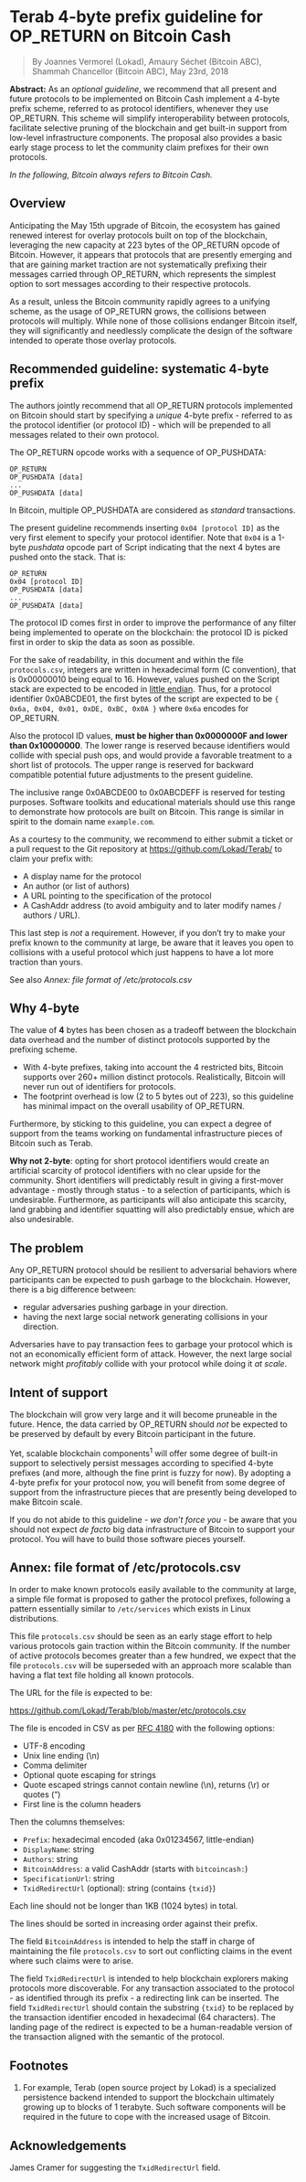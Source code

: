# Terab 4-byte prefix guideline for OP_RETURN on Bitcoin Cash
> By Joannes Vermorel (Lokad), Amaury Séchet (Bitcoin ABC), Shammah Chancellor (Bitcoin ABC), May 23rd, 2018

**Abstract:** As an _optional guideline_, we recommend that all present and future protocols to be implemented on Bitcoin Cash implement a 4-byte prefix scheme, referred to as protocol identifiers, whenever they use OP_RETURN. This scheme will simplify interoperability between protocols, facilitate selective pruning of the blockchain and get built-in support from low-level infrastructure components. The proposal also provides a basic early stage process to let the community claim prefixes for their own protocols.

_In the following, Bitcoin always refers to Bitcoin Cash._

## Overview

Anticipating the May 15th upgrade of Bitcoin, the ecosystem has gained renewed interest for overlay protocols built on top of the blockchain, leveraging the new capacity at 223 bytes of the OP_RETURN opcode of Bitcoin. However, it appears that protocols that are presently emerging and that are gaining market traction are not systematically prefixing their messages carried through OP_RETURN, which represents the simplest option to sort messages according to their respective protocols. 

As a result, unless the Bitcoin community rapidly agrees to a unifying scheme, as the usage of OP_RETURN grows, the collisions between protocols will multiply. While none of those collisions endanger Bitcoin itself, they will significantly and needlessly complicate the design of the software intended to operate those overlay protocols.

## Recommended guideline: systematic 4-byte prefix

The authors jointly recommend that all OP_RETURN protocols implemented on Bitcoin should start by specifying a _unique_ 4-byte prefix - referred to as the protocol identifier (or protocol ID) - which will be prepended to all messages related to their own protocol.

The OP_RETURN opcode works with a sequence of OP_PUSHDATA:

    OP_RETURN
    OP_PUSHDATA [data]
    ...
    OP_PUSHDATA [data]

In Bitcoin, multiple OP_PUSHDATA are considered as _standard_ transactions.

The present guideline recommends inserting `0x04 [protocol ID]` as the very first element to specify your protocol identifier. Note that `0x04` is a 1-byte _pushdata_ opcode part of Script indicating that the next 4 bytes are pushed onto the stack. That is:

    OP_RETURN
    0x04 [protocol ID]
    OP_PUSHDATA [data]
    ...
    OP_PUSHDATA [data]

The protocol ID comes first in order to improve the performance of any filter being implemented to operate on the blockchain: the protocol ID is picked first in order to skip the data as soon as possible.

For the sake of readability, in this document and within the file `protocols.csv`, integers are written in hexadecimal form (C convention), that is 0x00000010 being equal to 16. However, values pushed on the Script stack are expected to be encoded in [little endian](https://en.wikipedia.org/wiki/Endianness#/media/File:Little-Endian.svg). Thus, for a protocol identifier 0x0ABCDE01, the first bytes of the script are expected to be `{ 0x6a, 0x04, 0x01, 0xDE, 0xBC, 0x0A }` where `0x6a` encodes for OP_RETURN.

Also the protocol ID values, **must be higher than 0x0000000F and lower than 0x10000000**. The lower range is reserved because identifiers would collide with special push ops, and would provide a favorable treatment to a short list of protocols. The upper range is reserved for backward compatible potential future adjustments to the present guideline.

The inclusive range 0x0ABCDE00 to 0x0ABCDEFF is reserved for testing purposes. Software toolkits and educational materials should use this range to demonstrate how protocols are built on Bitcoin. This range is similar in spirit to the domain name `example.com`.

As a courtesy to the community, we recommend to either submit a ticket or a pull request to the Git repository at https://github.com/Lokad/Terab/ to claim your prefix with:

* A display name for the protocol
* An author (or list of authors)
* A URL pointing to the specification of the protocol
* A CashAddr address (to avoid ambiguity and to later modify names / authors / URL).

This last step is _not_ a requirement. However, if you don’t try to make your prefix known to the community at large, be aware that it leaves you open to collisions with a useful protocol which just happens to have a lot more traction than yours.

See also _Annex: file format of /etc/protocols.csv_

## Why 4-byte

The value of **4** bytes has been chosen as a tradeoff between the blockchain data overhead and the number of distinct protocols supported by the prefixing scheme. 

* With 4-byte prefixes, taking into account the 4 restricted bits, Bitcoin supports over 260+ million distinct protocols. Realistically, Bitcoin will never run out of identifiers for protocols.
* The footprint overhead is low (2 to 5 bytes out of 223), so this guideline has minimal impact on the overall usability of OP_RETURN.

Furthermore, by sticking to this guideline, you can expect a degree of support from the teams working on fundamental infrastructure pieces of Bitcoin such as Terab.

**Why not 2-byte**: opting for short protocol identifiers would create an artificial scarcity of protocol identifiers with no clear upside for the community. Short identifiers will predictably result in giving a first-mover advantage - mostly through status - to a selection of participants, which is undesirable. Furthermore, as participants will also anticipate this scarcity, land grabbing and identifier squatting will also predictably ensue, which are also undesirable.

## The problem

Any OP_RETURN protocol should be resilient to adversarial behaviors where participants can be expected to push garbage to the blockchain. However, there is a big difference between:

* regular adversaries pushing garbage in your direction.
* having the next large social network generating collisions in your direction. 

Adversaries have to pay transaction fees to garbage your protocol which is not an economically efficient form of attack. However, the next large social network might _profitably_ collide with your protocol while doing it _at scale_.

## Intent of support
The blockchain will grow very large and it will become pruneable in the future. Hence, the data carried by OP_RETURN should _not_ be expected to be preserved by default by every Bitcoin participant in the future.

Yet, scalable blockchain components<sup>1</sup> will offer some degree of built-in support to selectively persist messages according to specified 4-byte prefixes (and more, although the fine print is fuzzy for now). By adopting a 4-byte prefix for your protocol now, you will benefit from some degree of support from the infrastructure pieces that are presently being developed to make Bitcoin scale.

If you do not abide to this guideline - _we don’t force you_ - be aware that you should not expect _de facto_ big data infrastructure of Bitcoin to support your protocol. You will have to build those software pieces yourself.

## Annex: file format of /etc/protocols.csv
In order to make known protocols easily available to the community at large, a simple file format is proposed to gather the protocol prefixes, following a pattern essentially similar to `/etc/services` which exists in Linux distributions. 

This file `protocols.csv` should be seen as an early stage effort to help various protocols gain traction within the Bitcoin community. If the number of active protocols becomes greater than a few hundred, we expect that the file `protocols.csv` will be superseded with an approach more scalable than having a flat text file holding all known protocols.

The URL for the file is expected to be:

https://github.com/Lokad/Terab/blob/master/etc/protocols.csv 

The file is encoded in CSV as per [RFC 4180](https://tools.ietf.org/html/rfc4180) with the following options:

* UTF-8 encoding
* Unix line ending (\n)
* Comma delimiter
* Optional quote escaping for strings
* Quote escaped strings cannot contain newline (\n), returns (\r) or quotes (“)
* First line is the column headers

Then the columns themselves:

* `Prefix`: hexadecimal encoded (aka 0x01234567, little-endian)
* `DisplayName`: string
* `Authors`: string
* `BitcoinAddress`: a valid CashAddr (starts with `bitcoincash:`)
* `SpecificationUrl`: string
* `TxidRedirectUrl` (optional): string (contains `{txid}`)

Each line should not be longer than 1KB (1024 bytes) in total.

The lines should be sorted in increasing order against their prefix.

The field `BitcoinAddress` is intended to help the staff in charge of maintaining the file `protocols.csv` to sort out conflicting claims in the event where such claims were to arise.

The field `TxidRedirectUrl` is intended to help blockchain explorers making protocols more discoverable. For any transaction associated to the protocol - as identified through its prefix - a redirecting link can be inserted. The field `TxidRedirectUrl` should contain the substring `{txid}` to be replaced by the transaction identifier encoded in hexadecimal (64 characters). The landing page of the redirect is expected to be a human-readable version of the transaction aligned with the semantic of the protocol.

## Footnotes

1. For example, Terab (open source project by Lokad) is a specialized persistence backend intended to support the blockchain ultimately growing up to blocks of 1 terabyte. Such software components will be required in the future to cope with the increased usage of Bitcoin.

## Acknowledgements

James Cramer for suggesting the `TxidRedirectUrl` field.
